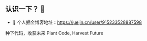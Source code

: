 ## 认识一下？ 👋

- 🌱 个人掘金博客地址：https://juejin.cn/user/915233528887598

种下代码，收获未来 Plant Code, Harvest Future
